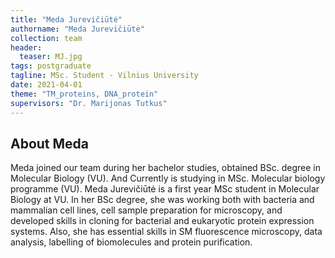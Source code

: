 ```yaml
---
title: "Meda Jurevičiūtė"
authorname: "Meda Jurevičiūtė"
collection: team
header:
  teaser: MJ.jpg
tags: postgraduate
tagline: MSc. Student - Vilnius University
date: 2021-04-01
theme: "TM_proteins, DNA_protein"
supervisors: "Dr. Marijonas Tutkus"
---
```


<h2>About Meda</h2>
Meda joined our team during her bachelor studies, obtained BSc. degree in Molecular Biology (VU). And Currently is studying in MSc. Molecular biology programme (VU). Meda Jurevičiūtė is a first year MSc student in Molecular Biology at VU. In her BSc degree, she was working both with bacteria and mammalian cell lines, cell sample preparation for microscopy, and developed skills in cloning for bacterial and eukaryotic protein expression systems. Also, she has essential skills in SM fluorescence microscopy, data analysis, labelling of biomolecules and protein purification.


<!--{% include author-research-themes.html %}--->
<!--{% include team-member-collaborators.html %}--->
<!---{% include publication-list.html %}--->

